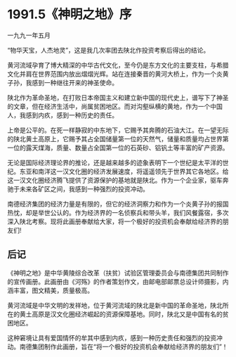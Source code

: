 # 1991.5《神明之地》序

一九九一年五月  
  
 “物华天宝，人杰地灵”，这是我几次率团去陕北作投资考察后得出的结论。  
  
 黄河流域孕育了博大精深的中华古代文化，至今仍是东方文化的主要支柱，与希腊文化并肩在世界范围内放出熠熠光辉。站在连接秦晋的黄河大桥上，作为一个炎黄子孙，我感到一种继往开来的神圣使命。  
  
 陕北作为革命圣地，在打败日本帝国主义和建立新中国的现代史上，谱写下了神圣的文章，但在经济生活中，尚属贫困地区。而对沟壑纵横的黄地，作为一个中国人，我感到内疚，感到一种历史的责任。  
  
 上帝是公平的。在死一样静寂的中东地下，它赐予其奔腾的石油大江。在一望无际的陕北黄土高原上，它赐予其占全国储量第一位的天然气，储量和质量均占世界第一位的露天煤海，质量、数量占全国第一位的石英砂、铝钒土等丰富的矿产资源。  
  
 无论是国际经济理论界的推论，还是越来越多的迹象表明下一个世纪是太平洋的世纪。东亚和南洋这一汉文化圈的经济发展速度，将遥遥领先于世界其它各地区。给这一汉文化圈经济腾飞提供了资源保护的基地就是陕北。作为一个企业家，驱车奔驰于未来各矿区之间，我感到一种强烈的投资冲动。  
  
 南德经济集团的经济力量是有限的，但它的经济洞察力和作为一个炎黄子孙的报国热忱，却是举世公认的。作为经济界的一名侦察兵和带头羊，我们风餐露宿，多次深入陕北考察。现将此画册奉献给大家，将一个极好的投资机会奉献给经济界的朋友们!

## **后记**

《神明之地》是中华黄陵综合改革（扶贫）试验区管理委员会与南德集团共同制作的宣传画册。此画册由《河殇》的作者策划作文，由邮电部邮票总设计师摄影，内涵丰富，图文精美，质量极高。  
  
 黄河流域是中华文明的发祥地，位于黄河流域的陕北是新中国的革命圣地，陕北所在的黄土高原是汉文化圈经济崛起的资源保障基地。同时，陕北又是中国有名的贫困地区。  
  
 这种窘境让具有爱国情怀的牟其中感到内疚，感到一种历史责任和强烈的投资冲动。南德集团制作此画册，旨在“将一个极好的投资机会奉献给经济界的朋友们”！  


